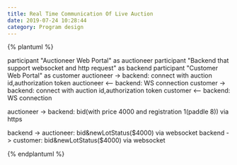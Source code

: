 ```yaml
---
title: Real Time Communication Of Live Auction
date: 2019-07-24 10:28:44
category: Program design
---
```


{% plantuml %}

participant "Auctioneer Web Portal" as auctioneer
participant "Backend that support websocket and http request" as backend
participant "Customer Web Portal" as customer
auctioneer -> backend: connect with auction id,authorization token
auctioneer <-- backend: WS connection
customer -> backend: connect with auction id,authorization token
customer <-- backend: WS connection

auctioneer -> backend: bid(with price 4000 and registration 1(paddle 8)) via https

backend  -> auctioneer: bid&newLotStatus($4000)  via websocket
backend  -> customer: bid&newLotStatus($4000)  via websocket

{% endplantuml %}